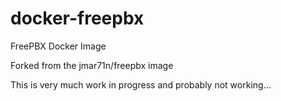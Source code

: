 # docker-freepbx
FreePBX Docker Image
<p>Forked from the jmar71n/freepbx image
<p>This is very much work in progress and probably not working...
